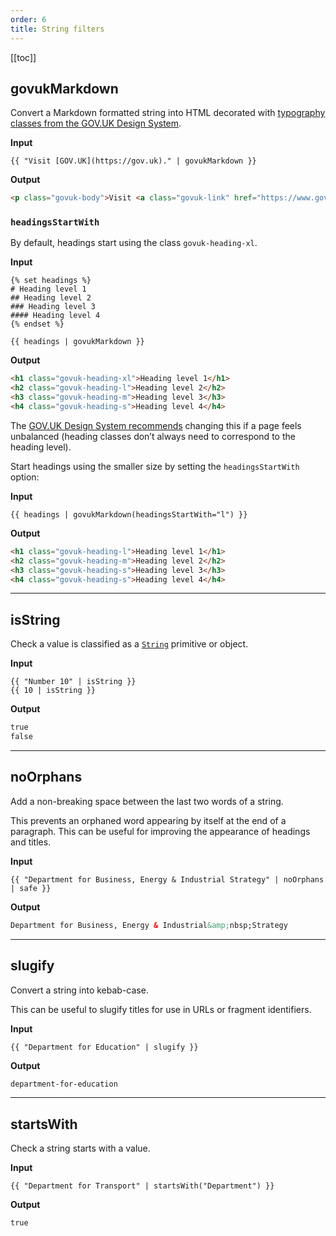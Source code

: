 ```yaml
---
order: 6
title: String filters
---
```

<!-- markdownlint-disable no-emphasis-as-header -->

[[toc]]

## govukMarkdown

Convert a Markdown formatted string into HTML decorated with [typography classes from the GOV.UK Design System](https://design-system.service.gov.uk/styles/typography/).

**Input**

```njk
{{ "Visit [GOV.UK](https://gov.uk)." | govukMarkdown }}
```

**Output**

```html
<p class="govuk-body">Visit <a class="govuk-link" href="https://www.gov.uk">GOV.UK</a>.</p>
```

### `headingsStartWith`

By default, headings start using the class `govuk-heading-xl`.

**Input**

```njk
{% set headings %}
# Heading level 1
## Heading level 2
### Heading level 3
#### Heading level 4
{% endset %}

{{ headings | govukMarkdown }}
```

**Output**

```html
<h1 class="govuk-heading-xl">Heading level 1</h1>
<h2 class="govuk-heading-l">Heading level 2</h2>
<h3 class="govuk-heading-m">Heading level 3</h3>
<h4 class="govuk-heading-s">Heading level 4</h4>
```

The [GOV.UK Design System recommends](https://design-system.service.gov.uk/styles/typography/#headings) changing this if a page feels unbalanced (heading classes don’t always need to correspond to the heading level).

Start headings using the smaller size by setting the `headingsStartWith` option:

**Input**

```njk
{{ headings | govukMarkdown(headingsStartWith="l") }}
```

**Output**

```html
<h1 class="govuk-heading-l">Heading level 1</h1>
<h2 class="govuk-heading-m">Heading level 2</h2>
<h3 class="govuk-heading-s">Heading level 3</h3>
<h4 class="govuk-heading-s">Heading level 4</h4>
```

***

## isString

Check a value is classified as a [`String`](https://developer.mozilla.org/en-US/docs/Web/JavaScript/Reference/Global_Objects/String) primitive or object.

**Input**

```njk
{{ "Number 10" | isString }}
{{ 10 | isString }}
```

**Output**

```html
true
false
```

***

## noOrphans

Add a non-breaking space between the last two words of a string.

This prevents an orphaned word appearing by itself at the end of a paragraph. This can be useful for improving the appearance of headings and titles.

**Input**

```njk
{{ "Department for Business, Energy & Industrial Strategy" | noOrphans | safe }}
```

**Output**

```html
Department for Business, Energy & Industrial&amp;nbsp;Strategy
```

***

## slugify

Convert a string into kebab-case.

This can be useful to slugify titles for use in URLs or fragment identifiers.

**Input**

```njk
{{ "Department for Education" | slugify }}
```

**Output**

```html
department-for-education
```

***

## startsWith

Check a string starts with a value.

**Input**

```njk
{{ "Department for Transport" | startsWith("Department") }}
```

**Output**

```html
true
```
